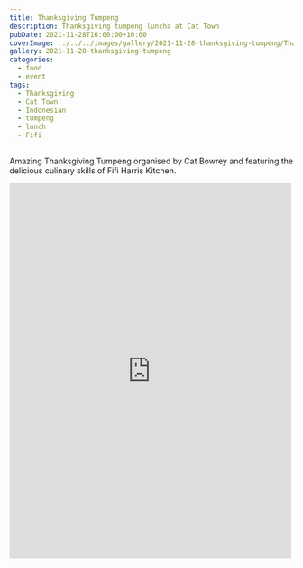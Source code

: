 ```yaml
---
title: Thanksgiving Tumpeng
description: Thanksgiving tumpeng luncha at Cat Town
pubDate: 2021-11-28T16:00:00+10:00
coverImage: ../../../images/gallery/2021-11-28-thanksgiving-tumpeng/Thanksgiving Tumpeng (15).jpeg
gallery: 2021-11-28-thanksgiving-tumpeng
categories:
  - food
  - event
tags:
  - Thanksgiving
  - Cat Town
  - Indonesian
  - tumpeng
  - lunch
  - Fifi
---
```


Amazing Thanksgiving Tumpeng organised by Cat Bowrey and featuring the delicious culinary skills of Fifi Harris Kitchen.

<iframe src="https://www.facebook.com/plugins/post.php?href=https%3A%2F%2Fwww.facebook.com%2Fchris1.tham%2Fposts%2Fpfbid0uDmCc2sCQWNvLAidMW5RjUzU2RApd794vQrgmunyxwov9PBcSQiXCcUG9iXczBRil&show_text=true&width=500" width="500" height="665" style="border:none;overflow:hidden" scrolling="no" frameborder="0" allowfullscreen="true" allow="autoplay; clipboard-write; encrypted-media; picture-in-picture; web-share"></iframe>
